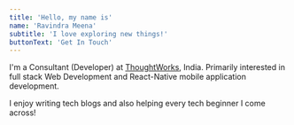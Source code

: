 ```yaml
---
title: 'Hello, my name is'
name: 'Ravindra Meena'
subtitle: 'I love exploring new things!'
buttonText: 'Get In Touch'
---
```


I'm a Consultant (Developer) at [ThoughtWorks](https://www.thoughtworks.com/en-in), India. Primarily interested in full stack Web Development and React-Native mobile application development.

I enjoy writing tech blogs and also helping every tech beginner I come across!
